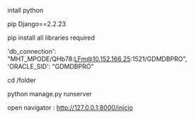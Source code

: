 intall python

pip Django==2.2.23

pip install all libraries required

<!-- Agregar a las variables de entorno  -->
'db_connection': "MHT_MPODE/QHb78:LFm@10.152.166.25:1521/GDMDBPRO",
'ORACLE_SID': "GDMDBPRO"

cd /folder

python manage.py runserver

open navigator : http://127.0.0.1:8000/inicio